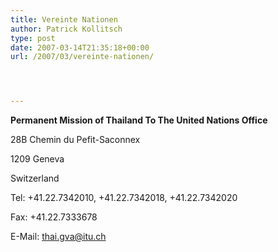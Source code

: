 ```yaml
---
title: Vereinte Nationen
author: Patrick Kollitsch
type: post
date: 2007-03-14T21:35:18+00:00
url: /2007/03/vereinte-nationen/




---
```

**Permanent Mission of Thailand To The United Nations Office**
  
28B Chemin du Pefit-Saconnex
  
1209 Geneva
  
Switzerland
  
Tel: +41.22.7342010, +41.22.7342018, +41.22.7342020
  
Fax: +41.22.7333678
  
E-Mail: thai.gva@itu.ch